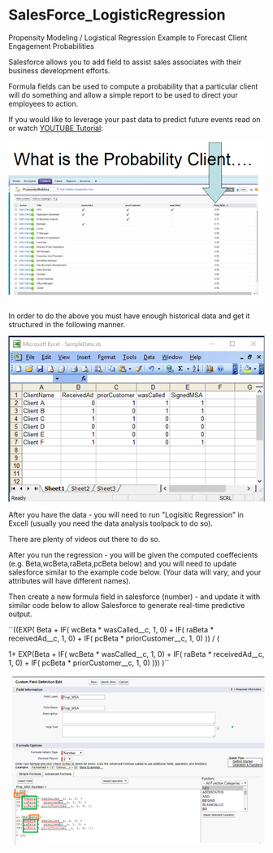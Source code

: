 # SalesForce_LogisticRegression
Propensity Modeling / Logistical Regression Example to Forecast Client Engagement Probabilities

Salesforce allows you to add field to assist sales associates with their business development efforts. 

Formula fields can be used to compute a probability that a particular client will do something and allow a simple report to be used to direct your employees to action.

If you would like to leverage your past data to predict future events read on or watch <a href="http://www.youtube.com/watch?feature=player_embedded&v=c2WXsM-6M5k
" target="_blank">YOUTUBE Tutorial</a>: 




![alt text](https://github.com/SententiaInc/Salesforce_LogisticRegression/blob/master/SalesforceExample.PNG "Propensity Modeling")

In order to do the above you must have enough historical data and get it structured in the following manner. 

![alt text](https://github.com/SententiaInc/Salesforce_LogisticRegression/blob/master/sampledata.PNG "Propensity Modeling")

After you have the data - you will need to run "Logisitic Regression" in Excell (usually you need the data analysis toolpack to do so). 

There are plenty of videos out there to do so. 

After you run the regression - you will be given the computed coeffecients (e.g. Beta,wcBeta,raBeta,pcBeta below) and you will need to update salesforce similar to the example code below.  (Your data will vary, and your attributes will have different names). 

Then create a new formula field in salesforce (number) - and update it with similar code below to allow Salesforce to generate real-time predictive output. 


``((EXP(
Beta +
IF( wcBeta * wasCalled__c, 1, 0) +
IF( raBeta *  receivedAd__c, 1, 0) + 
IF( pcBeta * priorCustomer__c, 1, 0) ))
/ (

1+ EXP(Beta +
IF( wcBeta * wasCalled__c, 1, 0) +
IF( raBeta *  receivedAd__c, 1, 0) + 
IF( pcBeta * priorCustomer__c, 1, 0) )))
)``


![alt text](https://github.com/SententiaInc/Salesforce_LogisticRegression/blob/master/ColumnDef.PNG "Propensity Modeling")


